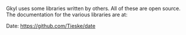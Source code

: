Gkyl uses some libraries written by others. All of these are open
source. The documentation for the various libraries are at:

Date: https://github.com/Tieske/date

